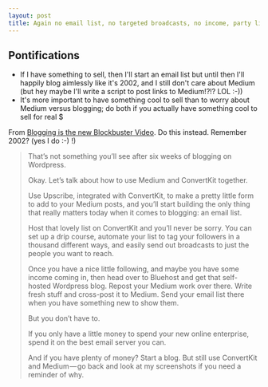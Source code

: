 ```yaml
---
layout: post
title: Again no email list, no targeted broadcasts, no income, party like it's 2002
---
```


## Pontifications

* If I have something to sell, then I'll start an email list but until then I'll happily blog aimlessly like it's 2002, and I still don't care about Medium (but hey maybe I'll write a script to post links to Medium!?!? LOL :-)) 
* It's more important to have something cool to sell than to worry about Medium versus blogging; do both if you actually have something cool to sell for real $

From [Blogging is the new Blockbuster Video](https://medium.com/startup-grind/blogging-is-the-new-blockbuster-video-do-this-instead-e84fdac465f5). Do this instead. Remember 2002? (yes I do :-) !)

<blockquote>

That’s not something you’ll see after six weeks of blogging on Wordpress.<br />

Okay. Let’s talk about how to use Medium and ConvertKit together.<br />

Use Upscribe, integrated with ConvertKit, to make a pretty little form to add to your Medium posts, and you’ll start building the only thing that really matters today when it comes to blogging: an email list.<br />

Host that lovely list on ConvertKit and you’ll never be sorry. You can set up a drip course, automate your list to tag your followers in a thousand different ways, and easily send out broadcasts to just the people you want to reach.<br />

Once you have a nice little following, and maybe you have some income coming in, then head over to Bluehost and get that self-hosted Wordpress blog. Repost your Medium work over there. Write fresh stuff and cross-post it to Medium. Send your email list there when you have something new to show them.<br />

But you don’t have to.<br />

If you only have a little money to spend your new online enterprise, spend it on the best email server you can.<br />

And if you have plenty of money? Start a blog. But still use ConvertKit and Medium — go back and look at my screenshots if you need a reminder of why.<br />

</blockquote>
